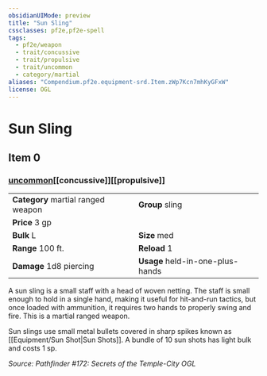 ```yaml
---
obsidianUIMode: preview
title: "Sun Sling"
cssclasses: pf2e,pf2e-spell
tags:
  - pf2e/weapon
  - trait/concussive
  - trait/propulsive
  - trait/uncommon
  - category/martial
aliases: "Compendium.pf2e.equipment-srd.Item.zWp7Kcn7mhKyGFxW"
license: OGL
---
```

# Sun Sling
## Item 0
### [uncommon](uncommon "Uncommon Rarity Trait")[[concussive]][[propulsive]]

|  |  |
| -- | -- |
| **Category** martial ranged weapon | **Group** sling |
| **Price** 3 gp |  |
| **Bulk** L | **Size** med |
|**Range** 100 ft.| **Reload** 1|
| **Damage** 1d8 piercing  | **Usage** held-in-one-plus-hands |



A sun sling is a small staff with a head of woven netting. The staff is small enough to hold in a single hand, making it useful for hit-and-run tactics, but once loaded with ammunition, it requires two hands to properly swing and fire. This is a martial ranged weapon.

Sun slings use small metal bullets covered in sharp spikes known as [[Equipment/Sun Shot|Sun Shots]]. A bundle of 10 sun shots has light bulk and costs 1 sp.

*Source: Pathfinder #172: Secrets of the Temple-City*
*OGL*